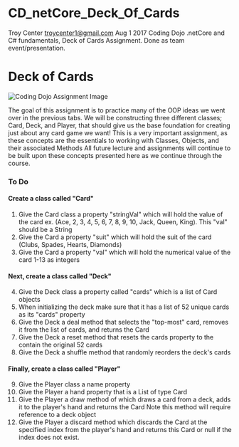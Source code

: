# CD_netCore_Deck_Of_Cards
Troy Center troycenter1@gmail.com Aug 1 2017
Coding Dojo .netCore and C# fundamentals, Deck of Cards Assignment. 
Done as team event/presentation. 

<h1>Deck of Cards</h1>

<img src="https://s3.amazonaws.com/General_V88/boomyeah2015/codingdojo/curriculum/content/chapter/holding-a-hand-of-cards.jpg" alt="Coding Dojo Assignment Image">

The goal of this assignment is to practice many of the OOP ideas we went over in the previous tabs. We will be constructing three different classes; Card, Deck, and Player, that should give us the base foundation for creating just about any card game we want! This is a very important assignment, as these concepts are the essentials to working with Classes, Objects, and their associated Methods All future lecture and assignments will continue to be built upon these concepts presented here as we continue through the course.

<h3>To Do</h3>

<h4>Create a class called "Card"</h4>

1. Give the Card class a property "stringVal" which will hold the value of the card ex. (Ace, 2, 3, 4, 5, 6, 7, 8, 9, 10, Jack, Queen, King). This "val" should be a String
2. Give the Card a property "suit" which will hold the suit of the card (Clubs, Spades, Hearts, Diamonds)
3. Give the Card a property "val" which will hold the numerical value of the card 1-13 as integers

<h4>Next, create a class called "Deck"</h4>

4. Give the Deck class a property called "cards" which is a list of Card objects
5. When initializing the deck make sure that it has a list of 52 unique cards as its "cards" property
6. Give the Deck a deal method that selects the "top-most" card, removes it from the list of cards, and returns the Card
7. Give the Deck a reset method that resets the cards property to the contain the original 52 cards
8. Give the Deck a shuffle method that randomly reorders the deck's cards

<h4>Finally, create a class called "Player"</h4>

9. Give the Player class a name property
10. Give the Player a hand property that is a List of type Card
11. Give the Player a draw method of which draws a card from a deck, adds it to the player's hand and returns the Card
Note this method will require reference to a deck object
12. Give the Player a discard method which discards the Card at the specified index from the player's hand and returns this Card or null if the index does not exist.



